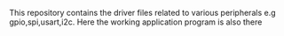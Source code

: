 This repository contains the driver files related to various peripherals e.g gpio,spi,usart,i2c.
Here the working application program is also there
